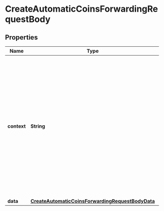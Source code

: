 

# CreateAutomaticCoinsForwardingRequestBody


## Properties

Name | Type | Description | Notes
------------ | ------------- | ------------- | -------------
**context** | **String** | In batch situations the user can use the context to correlate responses with requests. This property is present regardless of whether the response was successful or returned as an error. &#x60;context&#x60; is specified by the user. |  [optional]
**data** | [**CreateAutomaticCoinsForwardingRequestBodyData**](CreateAutomaticCoinsForwardingRequestBodyData.md) |  | 



